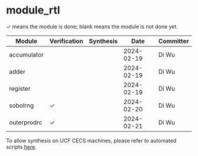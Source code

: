# module_rtl

&check; means the module is done; blank means the module is not done yet.

|Module|Verification|Synthesis|Date|Committer|
|---|---|---|---|---|
|accumulator|||2024-02-19|Di Wu|
|adder|||2024-02-19|Di Wu|
|register|||2024-02-19|Di Wu|
|sobolrng|&check;||2024-02-20|Di Wu|
|outerprodrc|&check;||2024-02-21|Di Wu|

To allow synthesis on UCF CECS machines, please refer to automated scripts [here](https://github.com/UNARY-Lab/Tools/tree/main/script-auto-syn-pr-ucf-cecs).
